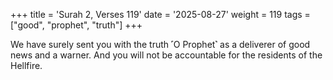 +++
title = 'Surah 2, Verses 119'
date = '2025-08-27'
weight = 119
tags = ["good", "prophet", "truth"]
+++

We have surely sent you with the truth ˹O Prophet˺ as a deliverer of good news and a warner. And you will not be accountable for the residents of the Hellfire.